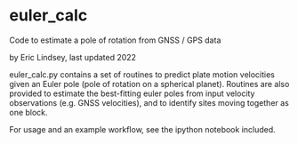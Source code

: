 # euler_calc
Code to estimate a pole of rotation from GNSS / GPS data

by Eric Lindsey, last updated 2022

euler_calc.py contains a set of routines to predict plate motion velocities given an Euler pole (pole of rotation on a spherical planet). 
Routines are also provided to estimate the best-fitting euler poles from input velocity observations (e.g. GNSS velocities), and to 
identify sites moving together as one block. 

For usage and an example workflow, see the ipython notebook included.
